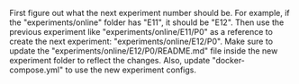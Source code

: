 First figure out what the next experiment number should be.
For example, if the "experiments/online" folder has "E11", it should be "E12".
Then use the previous experiment like "experiments/online/E11/P0" as a reference to create the next experiment: "experiments/online/E12/P0".
Make sure to update the "experiments/online/E12/P0/README.md" file inside the new experiment folder to reflect the changes.
Also, update "docker-compose.yml" to use the new experiment configs.

